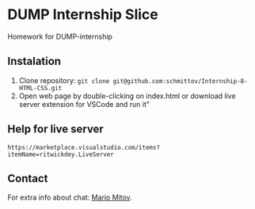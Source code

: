 # DUMP Internship Slice
Homework for DUMP-internship

## Instalation
1. Clone repository: `git clone git@github.com:schmittov/Internship-8-HTML-CSS.git`
2. Open web page by double-clicking on index.html or download live server extension for VSCode and run it"

## Help for live server
    https://marketplace.visualstudio.com/items?itemName=ritwickdey.LiveServer
## Contact
For extra info about chat: [Mario Mitov](mailto:mariomitov31@gmail.com).
